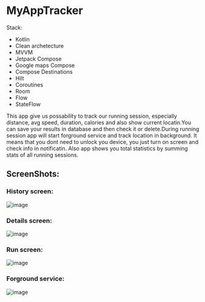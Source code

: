 # MyAppTracker

Stack:
- Kotlin
- Clean archetecture
- MVVM
- Jetpack Compose
- Google maps Compose
- Compose Destinations
- Hilt
- Coroutines
- Room
- Flow
- StateFlow

This app give us possability to track our running session, especially distance, avg speed, duration, calories and also show current locatin.You can save your results in database and then check it or delete.During running session app will start forground service and track location in background. It means that you dont need to unlock you device, you just turn on screen and check info in notificatin. Also app shows you total statistics by summing stats of all running sessions.

## ScreenShots:

### History screen:
![image](https://user-images.githubusercontent.com/100340546/185574918-c86e9c15-c1b6-4302-b941-bb3a70006116.png)

### Details screen:
![image](https://user-images.githubusercontent.com/100340546/185574982-2d4dbb24-0074-4328-8553-46b5597544b9.png)

### Run screen:
![image](https://user-images.githubusercontent.com/100340546/185575122-ff416019-35fb-4aea-99f2-c02932aaf75f.png)

### Forground service:
![image](https://user-images.githubusercontent.com/100340546/185575181-5b36ed58-f80f-4e10-a473-b70e14271f82.png)

